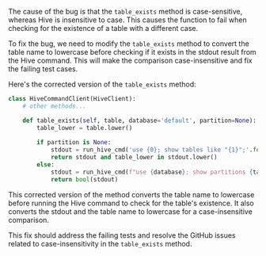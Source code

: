 The cause of the bug is that the `table_exists` method is case-sensitive, whereas Hive is insensitive to case. This causes the function to fail when checking for the existence of a table with a different case.


To fix the bug, we need to modify the `table_exists` method to convert the table name to lowercase before checking if it exists in the stdout result from the Hive command. This will make the comparison case-insensitive and fix the failing test cases.


Here's the corrected version of the `table_exists` method:

```python
class HiveCommandClient(HiveClient):
    # other methods...

    def table_exists(self, table, database='default', partition=None):
        table_lower = table.lower()
        
        if partition is None:
            stdout = run_hive_cmd('use {0}; show tables like "{1}";'.format(database, table_lower))
            return stdout and table_lower in stdout.lower()
        else:
            stdout = run_hive_cmd(f"use {database}; show partitions {table_lower} partition ({self.partition_spec(partition)})")
            return bool(stdout)
```

This corrected version of the method converts the table name to lowercase before running the Hive command to check for the table's existence. It also converts the stdout and the table name to lowercase for a case-insensitive comparison.

This fix should address the failing tests and resolve the GitHub issues related to case-insensitivity in the `table_exists` method.
